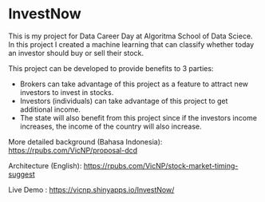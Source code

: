 # InvestNow

This is my project for Data Career Day at Algoritma School of Data Sciece. In this project I created a machine learning that can classify whether today an investor should buy or sell their stock.

This project can be developed to provide benefits to 3 parties: 
- Brokers can take advantage of this project as a feature to attract new investors to invest in stocks.
- Investors (individuals) can take advantage of this project to get additional income.
- The state will also benefit from this project since if the investors income increases, the income of the country will also increase.

More detailed background (Bahasa Indonesia): https://rpubs.com/VicNP/proposal-dcd

Architecture (English): https://rpubs.com/VicNP/stock-market-timing-suggest

Live Demo : https://vicnp.shinyapps.io/InvestNow/
